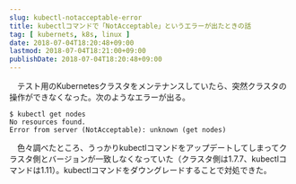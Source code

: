```yaml
---
slug: kubectl-notacceptable-error
title: kubectlコマンドで「NotAcceptable」というエラーが出たときの話
tag: [ kubernets, k8s, linux ]
date: 2018-07-04T18:20:48+09:00
lastmod: 2018-07-04T18:21:00+09:00
publishDate: 2018-07-04T18:20:48+09:00
---
```


　テスト用のKubernetesクラスタをメンテナンスしていたら、突然クラスタの操作ができなくなった。次のようなエラーが出る。

```
$ kubectl get nodes
No resources found.
Error from server (NotAcceptable): unknown (get nodes)
```

　色々調べたところ、うっかりkubectlコマンドをアップデートしてしまってクラスタ側とバージョンが一致しなくなっていた（クラスタ側は1.7.7、kubectlコマンドは1.11）。kubectlコマンドをダウングレードすることで対処できた。


